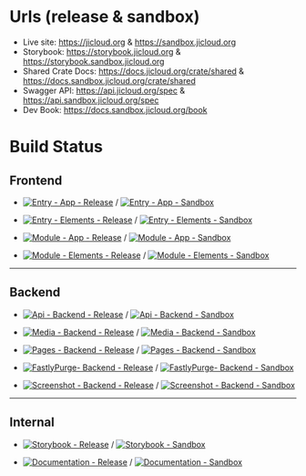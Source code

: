 # Urls (release & sandbox)

* Live site: https://jicloud.org & https://sandbox.jicloud.org
* Storybook: https://storybook.jicloud.org & https://storybook.sandbox.jicloud.org
* Shared Crate Docs: https://docs.jicloud.org/crate/shared & https://docs.sandbox.jicloud.org/crate/shared
* Swagger API: https://api.jicloud.org/spec & https://api.sandbox.jicloud.org/spec
* Dev Book: https://docs.sandbox.jicloud.org/book

# Build Status

## Frontend

* [![Entry - App - Release](https://github.com/jewish-interactive/ji-cloud/workflows/Entry%20-%20App%20-%20Release/badge.svg)](https://github.com/ji-devs/ji-cloud/actions/workflows/frontend-entry-app-release.yml)
/ 
[![Entry - App - Sandbox](https://github.com/jewish-interactive/ji-cloud/workflows/Entry%20-%20App%20-%20Sandbox/badge.svg)](https://github.com/ji-devs/ji-cloud/actions/workflows/frontend-entry-app-sandbox.yml)

* [![Entry - Elements - Release](https://github.com/jewish-interactive/ji-cloud/workflows/Entry%20-%20Elements%20-%20Release/badge.svg)](https://github.com/ji-devs/ji-cloud/actions/workflows/frontend-entry-elements-release.yml)
/ 
[![Entry - Elements - Sandbox](https://github.com/jewish-interactive/ji-cloud/workflows/Entry%20-%20Elements%20-%20Sandbox/badge.svg)](https://github.com/ji-devs/ji-cloud/actions/workflows/frontend-entry-elements-sandbox.yml)

* [![Module - App - Release](https://github.com/jewish-interactive/ji-cloud/workflows/Module%20-%20App%20-%20Release/badge.svg)](https://github.com/ji-devs/ji-cloud/actions/workflows/frontend-module-app-release.yml)
/ 
[![Module - App - Sandbox](https://github.com/jewish-interactive/ji-cloud/workflows/Module%20-%20App%20-%20Sandbox/badge.svg)](https://github.com/ji-devs/ji-cloud/actions/workflows/frontend-module-app-sandbox.yml)

* [![Module - Elements - Release](https://github.com/jewish-interactive/ji-cloud/workflows/Module%20-%20Elements%20-%20Release/badge.svg)](https://github.com/ji-devs/ji-cloud/actions/workflows/frontend-module-elements-release.yml)
/ 
[![Module - Elements - Sandbox](https://github.com/jewish-interactive/ji-cloud/workflows/Module%20-%20Elements%20-%20Sandbox/badge.svg)](https://github.com/ji-devs/ji-cloud/actions/workflows/frontend-module-elements-sandbox.yml)

----

## Backend

* [![Api - Backend - Release](https://github.com/jewish-interactive/ji-cloud/workflows/Api%20-%20Backend%20-%20Release/badge.svg)](https://github.com/ji-devs/ji-cloud/actions/workflows/backend-api-release.yml)
/ 
[![Api - Backend - Sandbox](https://github.com/jewish-interactive/ji-cloud/workflows/Api%20-%20Backend%20-%20Sandbox/badge.svg)](https://github.com/ji-devs/ji-cloud/actions/workflows/backend-api-sandbox.yml)

* [![Media - Backend - Release](https://github.com/jewish-interactive/ji-cloud/workflows/Media%20-%20Backend%20-%20Release/badge.svg)](https://github.com/ji-devs/ji-cloud/actions/workflows/backend-media-release.yml)
/ 
[![Media - Backend - Sandbox](https://github.com/jewish-interactive/ji-cloud/workflows/Media%20-%20Backend%20-%20Sandbox/badge.svg)](https://github.com/ji-devs/ji-cloud/actions/workflows/backend-media-sandbox.yml)

* [![Pages - Backend - Release](https://github.com/jewish-interactive/ji-cloud/workflows/Pages%20-%20Backend%20-%20Release/badge.svg)](https://github.com/ji-devs/ji-cloud/actions/workflows/backend-pages-release.yml)
/ 
[![Pages - Backend - Sandbox](https://github.com/jewish-interactive/ji-cloud/workflows/Pages%20-%20Backend%20-%20Sandbox/badge.svg)](https://github.com/ji-devs/ji-cloud/actions/workflows/backend-pages-sandbox.yml)

* [![FastlyPurge- Backend - Release](https://github.com/jewish-interactive/ji-cloud/workflows/FastlyPurge%20-%20Backend%20-%20Release/badge.svg)](https://github.com/ji-devs/ji-cloud/actions/workflows/backend-fastly-purge-release.yml)
/ 
[![FastlyPurge- Backend - Sandbox](https://github.com/jewish-interactive/ji-cloud/workflows/FastlyPurge%20-%20Backend%20-%20Sandbox/badge.svg)](https://github.com/ji-devs/ji-cloud/actions/workflows/backend-fastly-purge-sandbox.yml)

* [![Screenshot - Backend - Release](https://github.com/jewish-interactive/ji-cloud/workflows/Screenshot%20-%20Backend%20-%20Release/badge.svg)](https://github.com/ji-devs/ji-cloud/actions/workflows/backend-screenshot-release.yml)
/ 
[![Screenshot - Backend - Sandbox](https://github.com/jewish-interactive/ji-cloud/workflows/Screenshot%20-%20Backend%20-%20Sandbox/badge.svg)](https://github.com/ji-devs/ji-cloud/actions/workflows/backend-screenshot-sandbox.yml)
----

## Internal
* [![Storybook - Release](https://github.com/jewish-interactive/ji-cloud/workflows/Storybook%20-%20Release/badge.svg)](https://github.com/ji-devs/ji-cloud/actions/workflows/storybook-release.yml)
/ 
[![Storybook - Sandbox](https://github.com/jewish-interactive/ji-cloud/workflows/Storybook%20-%20Sandbox/badge.svg)](https://github.com/ji-devs/ji-cloud/actions/workflows/storybook-sandbox.yml)

* [![Documentation - Release](https://github.com/jewish-interactive/ji-cloud/workflows/Documentation%20-%20Release/badge.svg)](https://github.com/ji-devs/ji-cloud/actions/workflows/documentation-release.yml)
/ 
[![Documentation - Sandbox](https://github.com/jewish-interactive/ji-cloud/workflows/Documentation%20-%20Sandbox/badge.svg)](https://github.com/ji-devs/ji-cloud/actions/workflows/documentation-sandbox.yml)